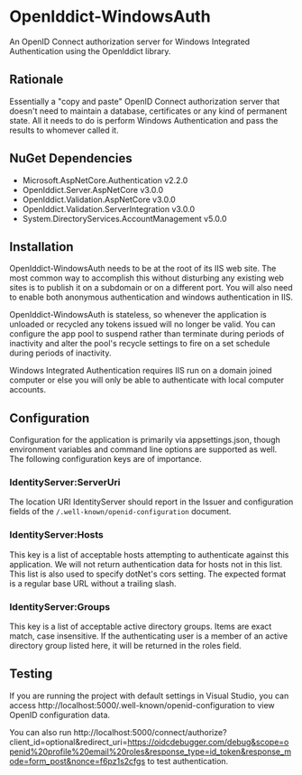 # OpenIddict-WindowsAuth
An OpenID Connect authorization server for Windows Integrated Authentication using the OpenIddict library.

## Rationale

Essentially a "copy and paste" OpenID Connect authorization server that doesn't need to maintain a database, certificates or any kind of permanent state. All it needs to do is perform Windows Authentication and pass the results to whomever called it.

## NuGet Dependencies

* Microsoft.AspNetCore.Authentication v2.2.0
* OpenIddict.Server.AspNetCore v3.0.0
* OpenIddict.Validation.AspNetCore v3.0.0
* OpenIddict.Validation.ServerIntegration v3.0.0
* System.DirectoryServices.AccountManagement v5.0.0

## Installation

OpenIddict-WindowsAuth needs to be at the root of its IIS web site. The most common way to accomplish this without disturbing any existing web sites is to publish it on a subdomain or on a different port. You will also need to enable both anonymous authentication and windows authentication in IIS.

OpenIddict-WindowsAuth is stateless, so whenever the application is unloaded or recycled any tokens issued will no longer be valid. You can configure the app pool to suspend rather than terminate during periods of inactivity and alter the pool's recycle settings to fire on a set schedule during periods of inactivity.

Windows Integrated Authentication requires IIS run on a domain joined computer or else you will only be able to authenticate with local computer accounts.

## Configuration

Configuration for the application is primarily via appsettings.json, though environment variables and command line options are supported as well. The following configuration keys are of importance.

### IdentityServer:ServerUri

The location URI IdentityServer should report in the Issuer and configuration fields of the `/.well-known/openid-configuration` document.

### IdentityServer:Hosts

This key is a list of acceptable hosts attempting to authenticate against this application. We will not return authentication data for hosts not in this list. This list is also used to specify dotNet's cors setting. The expected format is a regular base URL without a trailing slash.

### IdentityServer:Groups

This key is a list of acceptable active directory groups. Items are exact match, case insensitive. If the authenticating user is a member of an active directory group listed here, it will be returned in the roles field.

## Testing

If you are running the project with default settings in Visual Studio, you can access http://localhost:5000/.well-known/openid-configuration to view OpenID configuration data.

You can also run http://localhost:5000/connect/authorize?client_id=optional&redirect_uri=https://oidcdebugger.com/debug&scope=openid%20profile%20email%20roles&response_type=id_token&response_mode=form_post&nonce=f6pz1s2cfgs to test authentication.
